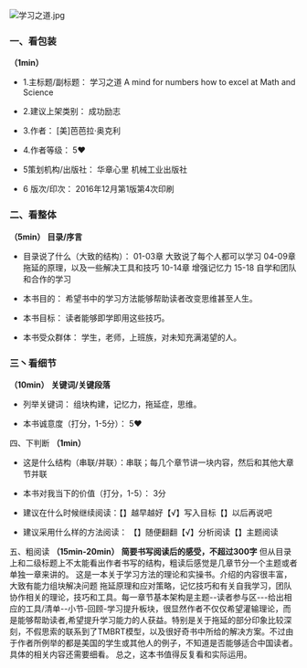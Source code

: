 ![学习之道.jpg](http://upload-images.jianshu.io/upload_images/669817-840330469bc871d3.jpg?imageMogr2/auto-orient/strip%7CimageView2/2/w/1240)



### 一、看包装
**（1min）**

- 1.主标题/副标题：
学习之道
A mind for numbers  how  to excel at Math and Science

- 2.建议上架类别：
成功励志

- 3.作者：
[美]芭芭拉·奥克利

- 4.作者等级：
5❤

- 5策划机构/出版社：
华章心里
机械工业出版社

- 6 版次/印次：
2016年12月第1版第4次印刷

### 二、看整体
**（5min）**
 **目录/序言**

- 目录说了什么（大致的结构）：
01-03章  大致说了每个人都可以学习
04-09章  拖延的原理，以及一些解决工具和技巧
10-14章  增强记忆力
15-18  自学和团队和合作的学习

- 本书目的：
希望书中的学习方法能够帮助读者改变思维甚至人生。
- 本书目标：
读者能够即学即用这些技巧。
- 本书受众群体：
学生，老师，上班族，对未知充满渴望的人。

### 三丶看细节
**（10min）**
**关键词/关键段落**

-  列举关键词： 组块构建，记忆力，拖延症，思维。

- 本书诚意度（打分，1-5分）：
5❤

四、下判断
**（1min）**


- 这是什么结构（串联/并联）：串联；每几个章节讲一块内容，然后和其他大章节并联

- 本书对我当下的价值（打分，1-5）：
3分

- 建议在什么时候继续阅读：【】越早越好【√】写入目标【】以后再说吧

- 建议采用什么样的方法阅读：  【】随便翻翻【√】分析阅读【】主题阅读

五、粗阅读
**（15min-20min）**
**简要书写阅读后的感受，不超过300字**
但从目录上和二级标题上不太能看出作者书写的结构，粗读后感觉是几章节分一个主题或者单独一章来讲的。
这是一本关于学习方法的理论和实操书。介绍的内容很丰富，大致有能力组块解决问题  拖延原理和应对策略，记忆技巧和有关自我学习，团队协作相关的理论，技巧和工具。每一章节基本架构是主题--读者参与区---给出相应的工具/清单--小节-回顾-学习提升板块，很显然作者不仅仅希望灌输理论，而是能够帮助读者,希望提升学习能力的人获益。特别是关于拖延的部分印象比较深刻，不假思索的联系到了TMBRT模型，以及很好奇书中所给的解决方案。不过由于作者所例举的都是美国的学生或其他人的例子，不知道是否能够适合中国读者。具体的相关内容还需要细看。
总之，这本书值得反复看和实际运用。